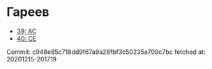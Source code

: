 # Гареев
- [39: AC](39.md)
- [40: CE](40.md)

Commit: c948e85c718dd9f67a9a28fbf3c50235a709c7bc
 fetched at: 20201215-201719
